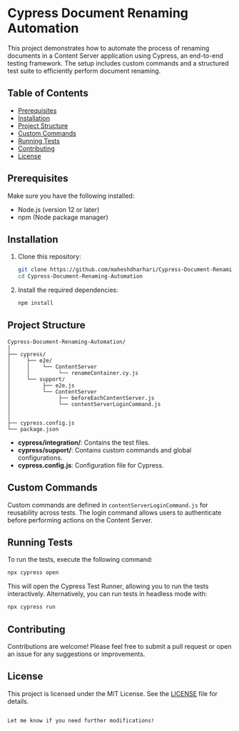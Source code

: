 # Cypress Document Renaming Automation

This project demonstrates how to automate the process of renaming documents in a Content Server application using Cypress, an end-to-end testing framework. The setup includes custom commands and a structured test suite to efficiently perform document renaming.

## Table of Contents

- [Prerequisites](#prerequisites)
- [Installation](#installation)
- [Project Structure](#project-structure)
- [Custom Commands](#custom-commands)
- [Running Tests](#running-tests)
- [Contributing](#contributing)
- [License](#license)

## Prerequisites

Make sure you have the following installed:

- Node.js (version 12 or later)
- npm (Node package manager)

## Installation

1. Clone this repository:

   ```bash
   git clone https://github.com/maheshdharhari/Cypress-Document-Renaming-Automation
   cd Cypress-Document-Renaming-Automation
   ```

2. Install the required dependencies:

   ```bash
   npm install
   ```

## Project Structure

```
Cypress-Document-Renaming-Automation/
│
├── cypress/
│     ├── e2e/
│     │    └── ContentServer
│	  │			└── renameContainer.cy.js
│     └── support/
│          ├── e2e.js
│          └── ContentServer
│         		├── beforeEachContentServer.js
│         		└── contentServerLoginCommand.js
│   
│
├── cypress.config.js
└── package.json
```

- **cypress/integration/**: Contains the test files.
- **cypress/support/**: Contains custom commands and global configurations.
- **cypress.config.js**: Configuration file for Cypress.

## Custom Commands

Custom commands are defined in `contentServerLoginCommand.js` for reusability across tests. The login command allows users to authenticate before performing actions on the Content Server.

## Running Tests

To run the tests, execute the following command:

```bash
npx cypress open
```

This will open the Cypress Test Runner, allowing you to run the tests interactively. Alternatively, you can run tests in headless mode with:

```bash
npx cypress run
```

## Contributing

Contributions are welcome! Please feel free to submit a pull request or open an issue for any suggestions or improvements.

## License

This project is licensed under the MIT License. See the [LICENSE](LICENSE) file for details.
```

Let me know if you need further modifications!